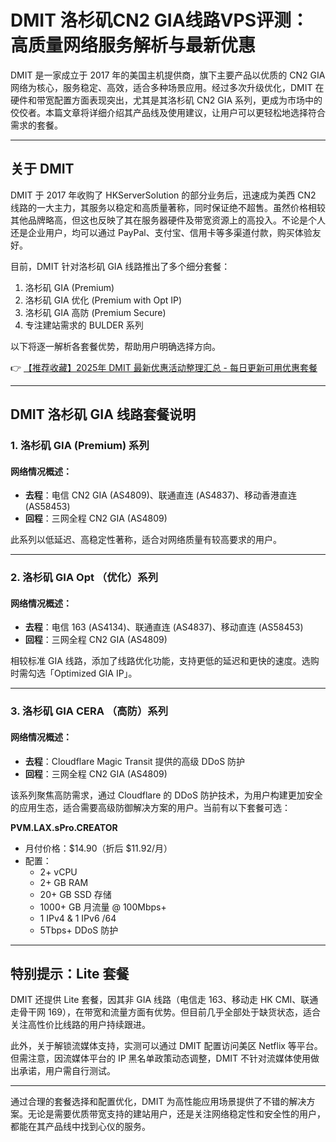 # DMIT 洛杉矶CN2 GIA线路VPS评测：高质量网络服务解析与最新优惠

DMIT 是一家成立于 2017 年的美国主机提供商，旗下主要产品以优质的 CN2 GIA 网络为核心，服务稳定、高效，适合多种场景应用。经过多次升级优化，DMIT 在硬件和带宽配置方面表现突出，尤其是其洛杉矶 CN2 GIA 系列，更成为市场中的佼佼者。本篇文章将详细介绍其产品线及使用建议，让用户可以更轻松地选择符合需求的套餐。

---

## 关于 DMIT

DMIT 于 2017 年收购了 HKServerSolution 的部分业务后，迅速成为美西 CN2 线路的一大主力，其服务以稳定和高质量著称，同时保证绝不超售。虽然价格相较其他品牌略高，但这也反映了其在服务器硬件及带宽资源上的高投入。不论是个人还是企业用户，均可以通过 PayPal、支付宝、信用卡等多渠道付款，购买体验友好。

目前，DMIT 针对洛杉矶 GIA 线路推出了多个细分套餐：  
1. 洛杉矶 GIA (Premium)  
2. 洛杉矶 GIA 优化 (Premium with Opt IP)  
3. 洛杉矶 GIA 高防 (Premium Secure)  
4. 专注建站需求的 BULDER 系列  

以下将逐一解析各套餐优势，帮助用户明确选择方向。

👉 [【推荐收藏】2025年 DMIT 最新优惠活动整理汇总 - 每日更新可用优惠套餐](https://bit.ly/dmit_coupon)

---

## DMIT 洛杉矶 GIA 线路套餐说明

### 1. 洛杉矶 GIA (Premium) 系列
#### 网络情况概述：
- **去程**：电信 CN2 GIA (AS4809)、联通直连 (AS4837)、移动香港直连 (AS58453)
- **回程**：三网全程 CN2 GIA (AS4809)

此系列以低延迟、高稳定性著称，适合对网络质量有较高要求的用户。

---

### 2. 洛杉矶 GIA Opt （优化）系列
#### 网络情况概述：
- **去程**：电信 163 (AS4134)、联通直连 (AS4837)、移动直连 (AS58453)
- **回程**：三网全程 CN2 GIA (AS4809)

相较标准 GIA 线路，添加了线路优化功能，支持更低的延迟和更快的速度。选购时需勾选「Optimized GIA IP」。

---

### 3. 洛杉矶 GIA CERA （高防）系列
#### 网络情况概述：
- **去程**：Cloudflare Magic Transit 提供的高级 DDoS 防护
- **回程**：三网全程 CN2 GIA (AS4809)

该系列聚焦高防需求，通过 Cloudflare 的 DDoS 防护技术，为用户构建更加安全的应用生态，适合需要高级防御解决方案的用户。当前有以下套餐可选：

**PVM.LAX.sPro.CREATOR**  
- 月付价格：$14.90（折后 $11.92/月）  
- 配置：  
  - 2+ vCPU  
  - 2+ GB RAM  
  - 20+ GB SSD 存储  
  - 1000+ GB 月流量 @ 100Mbps+  
  - 1 IPv4 & 1 IPv6 /64  
  - 5Tbps+ DDoS 防护  

---

## 特别提示：Lite 套餐

DMIT 还提供 Lite 套餐，因其非 GIA 线路（电信走 163、移动走 HK CMI、联通走骨干网 169），在带宽和流量方面有优势。但目前几乎全部处于缺货状态，适合关注高性价比线路的用户持续跟进。

此外，关于解锁流媒体支持，实测可以通过 DMIT 配置访问美区 Netflix 等平台。但需注意，因流媒体平台的 IP 黑名单政策动态调整，DMIT 不针对流媒体使用做出承诺，用户需自行测试。

---

通过合理的套餐选择和配置优化，DMIT 为高性能应用场景提供了不错的解决方案。无论是需要优质带宽支持的建站用户，还是关注网络稳定性和安全性的用户，都能在其产品线中找到心仪的服务。
